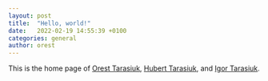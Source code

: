 ```yaml
---
layout: post
title:  "Hello, world!"
date:   2022-02-19 14:55:39 +0100
categories: general
author: orest
---
```


This is the home page of [Orest Tarasiuk](/about-orest), [Hubert Tarasiuk](/about-hubert), and [Igor Tarasiuk](/about-igor).
